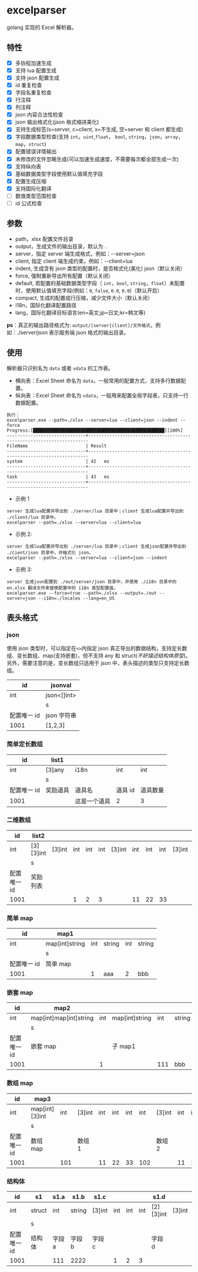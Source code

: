# excelparser

golang 实现的 Excel 解析器。

## 特性

-   [x] 多协程加速生成
-   [x] 支持 lua 配置生成
-   [x] 支持 json 配置生成
-   [x] id 重复检查
-   [x] 字段名重复检查
-   [x] 行注释
-   [x] 列注释
-   [x] json 内容合法性检查
-   [x] json 输出格式化(json 格式缩进美化)
-   [x] 支持生成标签(s=server, c=client, x=不生成, 空=server 和 client 都生成)
-   [x] 字段数据类型检查(支持 `int`，`uint`,`float`， `bool`, `string`，`json`，`array`，`map`，`struct`)
-   [x] 配置错误详情输出
-   [x] 未修改的文件忽略生成(可以加速生成速度，不需要每次都全部生成一次)
-   [x] 支持纵向表
-   [x] 基础数据类型字段使用默认值填充字段
-   [x] 配置生成压缩
-   [x] 支持国际化翻译
-   [ ] 数值类型范围检查
-   [ ] id 公式检查

## 参数

-   path，xlsx 配置文件目录
-   output，生成文件的输出目录，默认为 `.`
-   server，指定 server 端生成格式，例如：--server=json
-   client, 指定 client 端生成约束，例如：--client=lua
-   indent, 生成含有 json 类型的配置时，是否格式化(美化) json（默认关闭）
-   force, 强制重新导出所有配置（默认关闭）
-   default, 若配置的基础数据类型字段（ `int`，`bool`, `string`，`float`）未配置时，使用默认值填充字段(例如：`0`, `false`, `0.0`, `0.0`)（默认开启）
-   compact, 生成的配置成行压缩，减少文件大小（默认关闭）
-   i18n，国际化翻译配置路径
-   lang，国际化翻译目标语言(en=英文;jp=日文;kr=韩文等)

**ps**：真正的输出路径格式为: `output/[server|client]/文件格式`，例如：./server/json 表示服务端 json 格式的输出目录。

## 使用

解析器只识别名为 `data` 或者 `vdata` 的工作表。

-   横向表：Excel Sheet 命名为 `data`，一般常用的配置方式，支持多行数据配置。
-   纵向表：Excel Sheet 命名为 `vdata`，一般用来配置全局字段表，只支持一行数据配置。

```
执行：
excelparser.exe --path=./xlsx --server=lua --client=json --indent --force
Progress:[██████████████████████████████████████████████████][100%]
------------------------------+----------------------------------------------------------------------
FileName                      | Result
------------------------------+----------------------------------------------------------------------
system                        | 42   ms
------------------------------+----------------------------------------------------------------------
task                          | 43   ms
------------------------------+----------------------------------------------------------------------
```

-   示例 1

```
server 生成lua配置并导出到 ./server/lua 目录中；client 生成lua配置并导出到 ./client/lua 目录中。
excelparser --path=./xlsx --server=lua --client=lua
```

-   示例 2:

```
server 生成lua配置并导出到 ./server/lua 目录中；client 生成json配置并导出到 ./cient/json 目录中，并格式化 json。
excelparser --path=./xlsx --server=lua --client=json --indent
```

-   示例 3:

```
server 生成json配置到 ./out/server/json 目录中，并使用 ./i18n 目录中的 en.xlsx 翻译文件来替换配置中的 i18n 类型配置值。
excelparser.exe --force=true --path=./xlsx --output=./out --server=json --i18n=./locales --lang=en_US
```

## 表头格式

### json

使用 json 类型时，可以指定在`<>`内指定 json 真正导出的数据结构，支持定长数组、变长数组、map(支持嵌套)，但不支持 any 和 struct(_不好描述结构体原型_)。另外，需要注意的是，变长数组只适用于 json 中，表头描述的类型只支持定长数组。

| id          | jsonval     |
| ----------- | ----------- |
| int         | json<[]int> |
|             | s           |
| 配置唯一 id | json 字符串 |
| 1001        | [1,2,3]     |

### 简单定长数组

| id          | list1    |              |         |          |
| ----------- | -------- | ------------ | ------- | -------- |
| int         | [3]any   | i18n         | int     | int      |
|             | s        |              |         |          |
| 配置唯一 id | 奖励道具 | 道具名       | 道具 id | 道具数量 |
| 1001        |          | 这是一个道具 | 2       | 3        |

### 二维数组

| id          | list2     |        |     |     |     |        |     |     |     |        |     |     |     |
| ----------- | --------- | ------ | --- | --- | --- | ------ | --- | --- | --- | ------ | --- | --- | --- |
| int         | [3][3]int | [3]int | int | int | int | [3]int | int | int | int | [3]int | int | int | int |
|             | s         |        |     |     |     |        |     |     |     |        |     |     |     |
| 配置唯一 id | 奖励列表  |        |     |     |     |        |     |     |     |        |     |     |     |
| 1001        |           |        | 1   | 2   | 3   |        | 11  | 22  | 33  |        | 11  | 22  | 33  |

### 简单 map

| id          | map1           |     |        |     |        |
| ----------- | -------------- | --- | ------ | --- | ------ |
| int         | map[int]string | int | string | int | string |
|             | s              |     |        |     |        |
| 配置唯一 id | 简单 map       |     |        |     |        |
| 1001        |                | 1   | aaa    | 2   | bbb    |

### 嵌套 map

| id          | map2                   |     |                |     |        |     |                |     |        |
| ----------- | ---------------------- | --- | -------------- | --- | ------ | --- | -------------- | --- | ------ |
| int         | map[int]map[int]string | int | map[int]string | int | string | int | map[int]string | int | string |
|             | s                      |     |                |     |        |     |                |     |        |
| 配置唯一 id | 嵌套 map               |     | 子 map1        |     |        |     | 子 map2        |     |        |
| 1001        |                        | 1   |                | 111 | bbb    | 2   |                | 111 | bbb    |

### 数组 map

| id          | map3           |     |        |     |     |     |     |        |     |     |     |
| ----------- | -------------- | --- | ------ | --- | --- | --- | --- | ------ | --- | --- | --- |
| int         | map[int][3]int | int | [3]int | int | int | int | int | [3]int | int | int | int |
|             | s              |     |        |     |     |     |     |        |     |     |     |
| 配置唯一 id | 数组 map       |     | 数组 1 |     |     |     |     | 数组 2 |     |     |     |
| 1001        |                | 101 |        | 11  | 22  | 33  | 102 |        | 11  | 22  | 33  |

### 结构体

| id          | s1               | s1.a   | s1.b   | s1.c   |     |     |     | s1.d      |        |     |     |     |        |     |     |     | s1.e   |
| ----------- | ---------------- | ------ | ------ | ------ | --- | --- | --- | --------- | ------ | --- | --- | --- | ------ | --- | --- | --- | ------ |
| int         | struct<TaskType> | int    | string | [3]int | int | int | int | [2][3]int | [3]int | int | int | int | [3]int | int | int | int | int    |
|             | s                |        |        |        |     |     |     |           |        |     |     |     |        |     |     |     |        |
| 配置唯一 id | 结构体           | 字段 a | 字段 b | 字段 c |     |     |     | 字段 d    |        |     |     |     |        |     |     |     | 字段 e |
| 1001        |                  | 111    | 2222   |        | 1   | 2   | 3   |           |        | 122 | 222 | 333 |        | 122 | 222 | 333 | 1001   |
